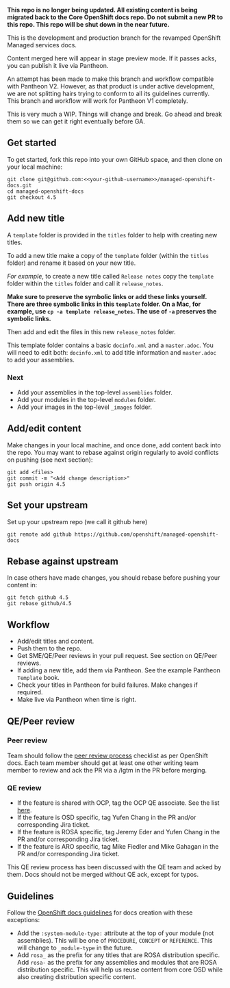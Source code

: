 **This repo is no longer being updated. All existing content is being migrated back to the Core OpenShift docs repo. Do not submit a new PR to this repo. This repo will be shut down in the near future.**

This is the development and production branch for the revamped OpenShift Managed services docs.

Content merged here will appear in stage preview mode. If it passes acks, you can publish it live via Pantheon.

An attempt has been made to make this branch and workflow compatible with Pantheon V2. However, as that product is under active development, we are not splitting hairs trying to conform to all its guidelines currently. This branch and workflow will work for Pantheon V1 completely.

This is very much a WIP. Things will change and break. Go ahead and break them so we can get it right eventually before GA.

## Get started
To get started, fork this repo into your own GitHub space, and then clone on your local machine:

```
git clone git@github.com:<<your-github-username>>/managed-openshift-docs.git
cd managed-openshift-docs
git checkout 4.5
```

## Add new title
A `template` folder is provided in the `titles` folder to help with creating new titles.

To add a new title make a copy of the `template` folder (within the `titles` folder) and rename it based on your new title.

*For example*, to create a new title called `Release notes` copy the `template` folder within the `titles` folder and call it `release_notes`.

**Make sure to preserve the symbolic links or add these links yourself. There are three symbolic links in this `template` folder. On a Mac, for example, use `cp -a template release_notes`. The use of `-a` preserves the symbolic links.**

Then add and edit the files in this new `release_notes` folder.

This template folder contains a basic `docinfo.xml` and a `master.adoc`. You will need to edit both: `docinfo.xml` to add title information and `master.adoc` to add your assemblies.

### Next

* Add your assemblies in the top-level `assemblies` folder.
* Add your modules in the top-level `modules` folder.
* Add your images in the top-level `_images` folder.

## Add/edit content
Make changes in your local machine, and once done, add content back into the repo. You may want to rebase against origin regularly to avoid conflicts on pushing (see next section):

```
git add <files>
git commit -m "<Add change description>"
git push origin 4.5
```

## Set your upstream
Set up your upstream repo (we call it github here)

```
git remote add github https://github.com/openshift/managed-openshift-docs
```

## Rebase against upstream
In case others have made changes, you should rebase before pushing your content in:

```
git fetch github 4.5
git rebase github/4.5
```
## Workflow

* Add/edit titles and content.
* Push them to the repo.
* Get SME/QE/Peer reviews in your pull request. See section on QE/Peer reviews.
* If adding a new title, add them via Pantheon. See the example Pantheon `Template` book.
* Check your titles in Pantheon for build failures. Make changes if required.
* Make live via Pantheon when time is right.

## QE/Peer review

### Peer review
Team should follow the [peer review process](https://docs.google.com/document/d/1WN7k72PKxcPA__erp5TK-CefmS_sVwE3r40PvpmNk3E/edit) checklist as per OpenShift docs.
Each team member should get at least one other writing team member to review and ack the PR via a /lgtm in the PR before merging.

### QE review
* If the feature is shared with OCP, tag the OCP QE associate. See the list [here](https://bugzilla.redhat.com/describecomponents.cgi?product=OpenShift%20Container%20Platform).
* If the feature is OSD specific, tag Yufen Chang in the PR and/or corresponding Jira ticket.
* If the feature is ROSA specific, tag Jeremy Eder  and Yufen Chang in the PR and/or corresponding Jira ticket.
* If the feature is ARO specific, tag Mike Fiedler and Mike Gahagan in the PR and/or corresponding Jira ticket.

This QE review process has been discussed with the QE team and acked by them. Docs should not be merged without QE ack, except for typos.

## Guidelines

Follow the [OpenShift docs guidelines](https://github.com/openshift/openshift-docs/blob/master/contributing_to_docs/doc_guidelines.adoc) for docs creation with these exceptions:

* Add the `:system-module-type:` attribute at the top of your module (not assemblies). This will be one of `PROCEDURE`, `CONCEPT` or `REFERENCE`. This will change to `_module-type` in the future.
* Add `rosa_` as the prefix for any titles that are ROSA distribution specific. Add `rosa-` as the prefix for any assemblies and modules that are ROSA distribution specific. This will help us reuse content from core OSD while also creating distribution specific content.
